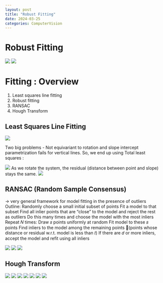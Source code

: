 ```yaml
---
layout: post
title: "Robust Fitting"
date: 2024-03-25
categories: ComputerVision
---
```


# Robust Fitting

![](/images/2024-03-25/1.png)
![](/images/2024-03-25/2.png)

# Fitting : Overview
1) Least squares line fitting
2) Robust fitting
3) RANSAC
4) Hough Transform


## Least Squares Line Fitting
![](/images/2024-03-25/3.png)

Two big problems - Not equivariant to rotation and slope intercept parametrization fails for vertical lines.
So, we end up using Total least squares : 

![](/images/2024-03-25/4.png)
As we rotate the system, the residual (distance between point and slope) stays the same.
![](/images/2024-03-25/5.png)

## RANSAC (Random Sample Consensus)
-> very general framework for model fitting in the presence of outliers
Outline:
  Randomly choose a small initial subset of points
  Fit a model to that subset
  Find all inlier points that are “close” to the model and reject the rest as outliers
  Do this many times and choose the model with the most inliers
Repeat 𝑁 times:
  Draw 𝑠 points uniformly at random
  Fit model to these 𝑠 points
  Find inliers to the model among the remaining points (points whose distance or residual w.r.t. model is less than 𝑡)
  If there are 𝑑 or more inliers, accept the model and refit using all inliers

![](/images/2024-03-25/6.png)
![](/images/2024-03-25/7.png)
![](/images/2024-03-25/8.png)

## Hough Transform
![](/images/2024-03-25/9.png)
![](/images/2024-03-25/10.png)
![](/images/2024-03-25/11.png)
![](/images/2024-03-25/12.png)
![](/images/2024-03-25/13.png)
![](/images/2024-03-25/14.png)
![](/images/2024-03-25/15.png)






